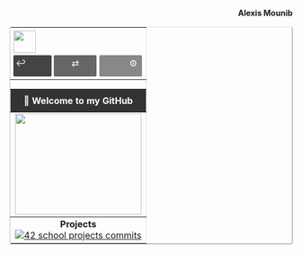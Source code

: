 <!-- Prénom à droite hors de la table -->
<p align="right"><b>Alexis Mounib</b></p>

<!-- Table principale -->
<table align="center" border="1" cellpadding="5" cellspacing="0" style="border-collapse: collapse; border-color: #ddd; border-radius: 4px;">

  <!-- Navbar avec icônes en haut à gauche -->
  <tr>
    <td colspan="1" align="left" style="padding: 5px; width:100%;">
      <img src="https://raw.githubusercontent.com/zoyern/badges/main/icon.gif" height="40">&nbsp;&nbsp;<br>
      <span
        align="left"
        style="
          display: inline-block;
          align: left;
          padding: 4px 4px 4px 4px;
          border-radius: 2px;
          background: #444;
          color: #fff;
          width: 60px;
          height: 30px;
        "
        >↩</span
      >
      <span
        align="center"
        style="
          display: inline-block;
          padding: 4px 8px;
          border-radius: 2px;
          background: #666;
          color: #fff;
          width: 60px;
          height: 30px;
        "
        >⇄</span
      >
      <span
        align="right"
        style="
          display: inline-block;
          padding: 4px 8px;
          border-radius: 2px;
          background: #888;
          color: #fff;
          width: 60px;
          height: 30px;
        "
        >⚙</span
      >
    </td>
  </tr>

  <!-- Séparateur full width -->
  <tr>
    <td colspan="1">
      <img src="https://raw.githubusercontent.com/zoyern/badges/main/sep.gif" width="100%" height="10">
    </td>
  </tr>

  <!-- Welcome message -->
  <tr>
    <td align="center" bgcolor="#333" style="color: #fff; font-weight: bold; padding: 10px;">
      👋 Welcome to my GitHub
    </td>
  </tr>

  <!-- Banner GIF -->
  <tr>
    <td>
      <img src="https://raw.githubusercontent.com/zoyern/badges/main/banner.gif" width="100%" height="180">
    </td>
  </tr>

  <!-- Projects -->
  <tr>
    <td align="center">
      <b>Projects</b><br>
      <a href="https://github.com/zoyern/42_school_projects" target="_blank">
        <img src="https://raw.githubusercontent.com/zoyern/badges/main/42_school_projects_commits.svg?v=3" alt="42 school projects commits">
      </a>
    </td>
  </tr>

</table>
